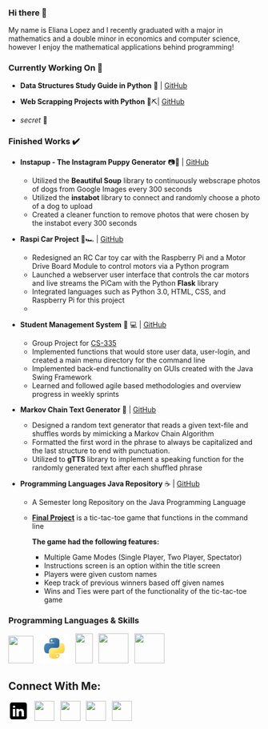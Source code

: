 <!--<img src="https://pbs.twimg.com/profile_banners/1321094368875450368/1610574423/1500x500" width="100%">-->

### Hi there 👋

My name is Eliana Lopez and I recently graduated with a major in mathematics and a double minor in economics and computer science, however I enjoy the mathematical applications behind programming!

### Currently Working On 🚀

* **Data Structures Study Guide in Python** 📝 | <a href = "https://github.com/elianalopez/Data-Structures-and-Algorithms-Notes-with-Python"> GitHub</a>

* **Web Scrapping Projects with Python** 📜⛏️| <a href = "https://github.com/elianalopez/Web-Scraping-Projects-with-Python"> GitHub</a>

* *secret* 🤫

### Finished Works ✔️

* **Instapup - The Instagram Puppy Generator** 📷🐶 | <a href = "https://github.com/elianalopez/Instapup"> GitHub</a> 
  * Utilized the **Beautiful Soup** library to continuously webscrape photos of dogs from Google Images every 300 seconds
  * Utilized the **instabot** library to connect and randomly choose a photo of a dog to upload
  * Created a cleaner function to remove photos that were chosen by the instabot every 300 seconds

* **Raspi Car Project** 🍓🏎️ | <a href = "https://github.com/elianalopez/RaspiCar-Project"> GitHub</a> 
  * Redesigned an RC Car toy car with the Raspberry Pi  and a Motor Drive Board Module to control motors via a Python program
  * Launched a webserver user interface that controls the car motors and live streams the PiCam with the Python **Flask** library 
  * Integrated languages such as Python 3.0, HTML, CSS, and Raspberry Pi for this project 
  * 
* **Student Management System** 🏫 💻 | <a href = "https://github.com/elianalopez/CS335-Student-Management-System"> GitHub</a> 
  * Group Project for <a href = "http://simmons.smartcatalogiq.com/en/2020-2021/Graduate-Course-Catalog/Graduate-Courses/CS-Computer-Science/300/CS-335">CS-335</a>
  * Implemented functions that would store user data, user-login, and created a main menu directory for the command line
  * Implemented back-end functionality on GUIs created with the Java Swing Framework
  * Learned and followed agile based methodologies and overview progress in weekly sprints

* **Markov Chain Text Generator** 🔗 | <a href = "https://github.com/elianalopez/Markov-Chains-Text-Generator"> GitHub</a> 
  * Designed a random text generator that reads a given text-file and shuffles words by mimicking a Markov Chain Algorithm
  * Formatted the first word in the phrase to always be capitalized and the last structure to end with punctuation.
  * Utilized to **gTTS** library to implement a speaking function for the randomly generated text after each shuffled phrase
  
* **Programming Languages Java Repository** ☕ | <a href = "https://github.com/elianalopez/Java"> GitHub</a> 
  * A Semester long Repository on the Java Programming Language
  * **<a href = "https://github.com/elianalopez/Java#final-project--java-tic-tac-toe">Final Project</a>** is a tic-tac-toe game that functions in the command line
  
    **The game had the following features:**
    * Multiple Game Modes (Single Player, Two Player, Spectator)
    * Instructions screen is an option within the title screen
    * Players were given custom names
    * Keep track of previous winners based off given names
    * Wins and Ties were part of the functionality of the tic-tac-toe game




    
### Programming Languages & Skills
<img src="https://user-images.githubusercontent.com/42747200/46140125-da084900-c26d-11e8-8ea7-c45ae6306309.png" width="50" height = "55" > &nbsp; <img src="https://raw.githubusercontent.com/github/explore/80688e429a7d4ef2fca1e82350fe8e3517d3494d/topics/python/python.png" width="60" height="60"> &nbsp; <img src="https://upload.wikimedia.org/wikipedia/en/thumb/3/30/Java_programming_language_logo.svg/141px-Java_programming_language_logo.svg.png"  width="35" height = "60"> &nbsp; <img src="https://git-scm.com/images/logos/downloads/Git-Icon-1788C.png"  width="60" height = "60"> &nbsp; <img src="https://hackr.io/tutorials/sql/logo-sql.svg?ver=1610118638" width="60" height="60"> 


## Connect With Me:
<a href="https://www.linkedin.com/in/eliana-idalys-lopez"><img src="https://raw.githubusercontent.com/simple-icons/simple-icons/4bf96a236bac3b4f06617753cf16caa2542b8d9d/icons/linkedin.svg" width = "40px" height = "40px"></a> &nbsp; <a href="mailto: eliana.lopez@gatech.edu"><img src="https://github.com/simple-icons/simple-icons/blob/develop/icons/gmail.svg" width = "40px" height = "40px"></a> &nbsp; <a href="https://twitter.com/elianaIopez"><img src="https://simpleicons.org/icons/twitter.svg" width = "40px" height = "40px"></a> &nbsp; <a href="https://medium.com/@eliana.lopez"><img src="https://simpleicons.org/icons/medium.svg" width = "40px" height = "40px"></a>  &nbsp; <a href="https://leetcode.com/elianalopez/"><img src="https://simpleicons.org/icons/leetcode.svg" width = "40px" height = "40px"></a> 

<!--
**elianalopez/elianalopez** is a ✨ _special_ ✨ repository because its `README.md` (this file) appears on your GitHub profile.

Here are some ideas to get you started:

- 🔭 I’m currently working on ...
- 🌱 I’m currently learning ...
- 👯 I’m looking to collaborate on ...
- 🤔 I’m looking for help with ...
- 💬 Ask me about ...
- 📫 How to reach me: ...
- 😄 Pronouns: ...
- ⚡ Fun fact: ...

<a href = "mailto: eliana.lopez@gatech.edu">Email 💌</a>

<a href="https://www.linkedin.com/in/eliana-idalys-lopez">LinkedIn 💼</a>

<a href="https://twitter.com/elianaIopez">Twitter 🐣</a>

## Just for fun!
![Eliana's GitHub stats](https://github-readme-stats.vercel.app/api?username=elianalopez&theme=calm_icons=true)

[![Top Langs](https://github-readme-stats.vercel.app/api/top-langs/?username=elianalopez&layout=compact)](https://github.com/elianalopez/github-readme-stats)

-->
